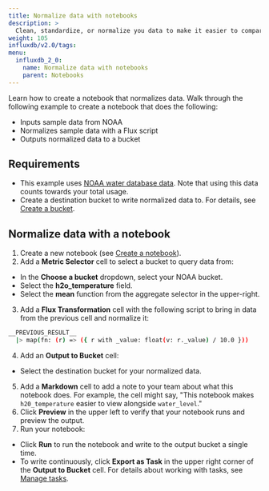 ```yaml
---
title: Normalize data with notebooks
description: >
  Clean, standardize, or normalize you data to make it easier to compare with other measurements.
weight: 105
influxdb/v2.0/tags:
menu:
  influxdb_2_0:
    name: Normalize data with notebooks
    parent: Notebooks
---
```


Learn how to create a notebook that normalizes data. Walk through the following example to create a notebook that does the following:

- Inputs sample data from NOAA
- Normalizes sample data with a Flux script
- Outputs normalized data to a bucket

## Requirements
- This example uses [NOAA water database data](/influxdb/v2.0/reference/sample-data/#noaa-water-sample-data). Note that using this data counts towards your total usage.  
- Create a destination bucket to write normalized data to. For details, see [Create a bucket](/influxdb/cloud/organizations/buckets/create-bucket/).

## Normalize data with a notebook
1. Create a new notebook (see [Create a notebook](/influxdb/cloud/notebooks/create-notebook/)).
2. Add a **Metric Selector** cell to select a bucket to query data from:
  - In the **Choose a bucket** dropdown, select your NOAA bucket.
  - Select the **h2o_temperature** field.
  - Select the **mean** function from the aggregate selector in the upper-right.
3. Add a **Flux Transformation** cell with the following script to bring in data from the previous cell and normalize it:
  ```sh
  __PREVIOUS_RESULT__
    |> map(fn: (r) => ({ r with _value: float(v: r._value) / 10.0 }))
  ```
4. Add an **Output to Bucket** cell:
  - Select the destination bucket for your normalized data.
5. Add a **Markdown** cell to add a note to your team about what this notebook does. For example, the cell might say, "This notebook makes `h20_temperature` easier to view alongside `water_level`."
5. Click **Preview** in the upper left to verify that your notebook runs and preview the output.
6. Run your notebook:
  - Click **Run** to run the notebook and write to the output bucket a single time.
  - To write continuously, click **Export as Task** in the upper right corner of the **Output to Bucket** cell. For details about working with tasks, see [Manage tasks](/influxdb/cloud/process-data/manage-tasks/).
